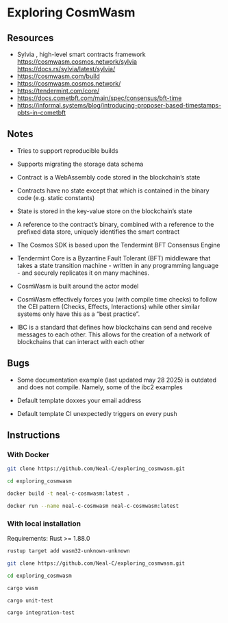 # Exploring CosmWasm

## Resources

- Sylvia , high-level smart contracts framework https://cosmwasm.cosmos.network/sylvia https://docs.rs/sylvia/latest/sylvia/
- https://cosmwasm.com/build
- https://cosmwasm.cosmos.network/
- https://tendermint.com/core/
- https://docs.cometbft.com/main/spec/consensus/bft-time
- https://informal.systems/blog/introducing-proposer-based-timestamps-pbts-in-cometbft

## Notes

- Tries to support reproducible builds

- Supports migrating the storage data schema

- Contract is a WebAssembly code stored in the blockchain’s state

- Contracts have no state except that which is contained in the binary code (e.g. static constants)

- State is stored in the key-value store on the blockchain’s state

- A reference to the contract’s binary, combined with a reference to the prefixed data store, uniquely identifies the smart contract

- The Cosmos SDK is based upon the Tendermint BFT Consensus Engine

- Tendermint Core is a Byzantine Fault Tolerant (BFT) middleware that takes a state transition machine - written in any programming language - and securely replicates it on many machines.

- CosmWasm is built around the actor model

- CosmWasm effectively forces you (with compile time checks) to follow the CEI pattern (Checks, Effects, Interactions) while other similar systems only have this as a “best practice”.

- IBC is a standard that defines how blockchains can send and receive messages to each other. This allows for the creation of a network of blockchains that can interact with each other


## Bugs

- Some documentation example (last updated may 28 2025) is outdated and does not compile. Namely, some of the ibc2 examples

- Default template doxxes your email address

- Default template CI unexpectedly triggers on every push


## Instructions

### With Docker

```bash
git clone https://github.com/Neal-C/exploring_cosmwasm.git
```

```bash
cd exploring_cosmwasm
```

```bash
docker build -t neal-c-cosmwasm:latest .
```

```bash
docker run --name neal-c-cosmwasm neal-c-cosmwasm:latest
```

### With local installation

Requirements: Rust >= 1.88.0

```bash
rustup target add wasm32-unknown-unknown
```

```bash
git clone https://github.com/Neal-C/exploring_cosmwasm.git
```

```bash
cd exploring_cosmwasm
```

```bash
cargo wasm
```

```bash
cargo unit-test
```

```bash
cargo integration-test  
```
